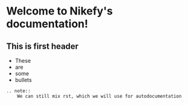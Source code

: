 # Welcome to Nikefy's documentation!

## This is first header

- These
- are 
- some
- bullets

```eval_rst
.. note::
    We can still mix rst, which we will use for autodocumentation
```
